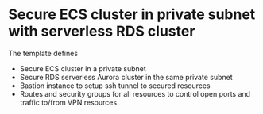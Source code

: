 # Secure ECS cluster in private subnet with serverless RDS cluster

The template defines 
- Secure ECS cluster in a private subnet
- Secure RDS serverless Aurora cluster in the same private subnet
- Bastion instance to setup ssh tunnel to secured resources
- Routes and security groups for all resources to control open ports and traffic to/from VPN resources 
